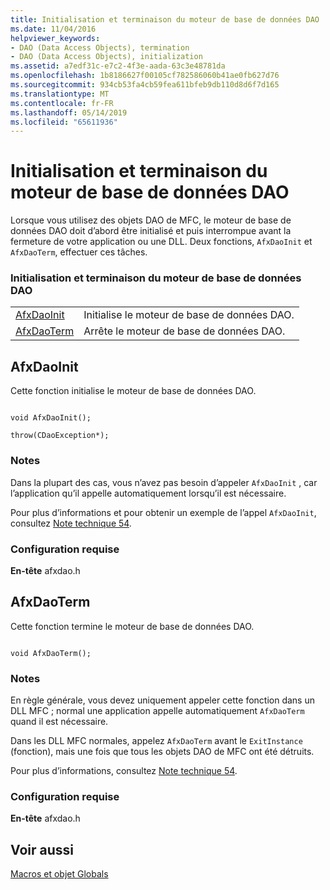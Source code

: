 ```yaml
---
title: Initialisation et terminaison du moteur de base de données DAO
ms.date: 11/04/2016
helpviewer_keywords:
- DAO (Data Access Objects), termination
- DAO (Data Access Objects), initialization
ms.assetid: a7edf31c-e7c2-4f3e-aada-63c3e48781da
ms.openlocfilehash: 1b8186627f00105cf782586060b41ae0fb627d76
ms.sourcegitcommit: 934cb53fa4cb59fea611bfeb9db110d8d6f7d165
ms.translationtype: MT
ms.contentlocale: fr-FR
ms.lasthandoff: 05/14/2019
ms.locfileid: "65611936"
---
```

# <a name="dao-database-engine-initialization-and-termination"></a>Initialisation et terminaison du moteur de base de données DAO

Lorsque vous utilisez des objets DAO de MFC, le moteur de base de données DAO doit d’abord être initialisé et puis interrompue avant la fermeture de votre application ou une DLL. Deux fonctions, `AfxDaoInit` et `AfxDaoTerm`, effectuer ces tâches.

### <a name="dao-database-engine-initialization-and-termination"></a>Initialisation et terminaison du moteur de base de données DAO

|||
|-|-|
|[AfxDaoInit](#afxdaoinit)|Initialise le moteur de base de données DAO.|
|[AfxDaoTerm](#afxdaoterm)|Arrête le moteur de base de données DAO.|

##  <a name="afxdaoinit"></a>  AfxDaoInit

Cette fonction initialise le moteur de base de données DAO.

```

void AfxDaoInit();

throw(CDaoException*);
```

### <a name="remarks"></a>Notes

Dans la plupart des cas, vous n’avez pas besoin d’appeler `AfxDaoInit` , car l’application qu’il appelle automatiquement lorsqu’il est nécessaire.

Pour plus d’informations et pour obtenir un exemple de l’appel `AfxDaoInit`, consultez [Note technique 54](../../mfc/tn054-calling-dao-directly-while-using-mfc-dao-classes.md).

### <a name="requirements"></a>Configuration requise

  **En-tête** afxdao.h

##  <a name="afxdaoterm"></a>  AfxDaoTerm

Cette fonction termine le moteur de base de données DAO.

```

void AfxDaoTerm();
```

### <a name="remarks"></a>Notes

En règle générale, vous devez uniquement appeler cette fonction dans un DLL MFC ; normal une application appelle automatiquement `AfxDaoTerm` quand il est nécessaire.

Dans les DLL MFC normales, appelez `AfxDaoTerm` avant le `ExitInstance` (fonction), mais une fois que tous les objets DAO de MFC ont été détruits.

Pour plus d’informations, consultez [Note technique 54](../../mfc/tn054-calling-dao-directly-while-using-mfc-dao-classes.md).

### <a name="requirements"></a>Configuration requise

  **En-tête** afxdao.h

## <a name="see-also"></a>Voir aussi

[Macros et objet Globals](../../mfc/reference/mfc-macros-and-globals.md)
